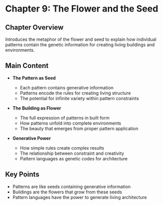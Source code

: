 # Chapter 9: The Flower and the Seed

## Chapter Overview
Introduces the metaphor of the flower and seed to explain how individual patterns contain the genetic information for creating living buildings and environments.

## Main Content
- **The Pattern as Seed**
  - Each pattern contains generative information
  - Patterns encode the rules for creating living structure
  - The potential for infinite variety within pattern constraints

- **The Building as Flower**
  - The full expression of patterns in built form
  - How patterns unfold into complete environments
  - The beauty that emerges from proper pattern application

- **Generative Power**
  - How simple rules create complex results
  - The relationship between constraint and creativity
  - Pattern languages as genetic codes for architecture

## Key Points
- Patterns are like seeds containing generative information
- Buildings are the flowers that grow from these seeds
- Pattern languages have the power to generate living architecture
